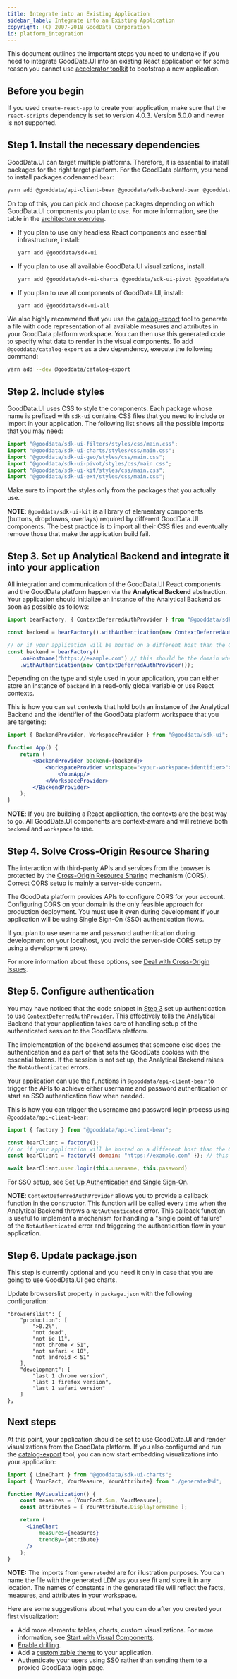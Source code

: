 ```yaml
---
title: Integrate into an Existing Application
sidebar_label: Integrate into an Existing Application
copyright: (C) 2007-2018 GoodData Corporation
id: platform_integration
---
```


This document outlines the important steps you need to undertake if you need to integrate GoodData.UI into an existing
React application or for some reason you cannot use [accelerator toolkit](02_start__using_boilerplate.md) to bootstrap a new application.

## Before you begin

If you used `create-react-app` to create your application, make sure that the `react-scripts` dependency is set to version 4.0.3. Version 5.0.0 and newer is not supported.

## Step 1. Install the necessary dependencies

GoodData.UI can target multiple platforms. Therefore, it is essential to install packages for the right target platform. For the
GoodData platform, you need to install packages codenamed `bear`:

```bash
yarn add @gooddata/api-client-bear @gooddata/sdk-backend-bear @gooddata/sdk-model
```

On top of this, you can pick and choose packages depending on which GoodData.UI components you plan to use. For more information, see the table in the [architecture overview](01_intro__framework_overview.md).

-  If you plan to use only headless React components and essential infrastructure, install:

   ```bash
   yarn add @gooddata/sdk-ui
   ```

-  If you plan to use all available GoodData.UI visualizations, install:

   ```bash
   yarn add @gooddata/sdk-ui-charts @gooddata/sdk-ui-pivot @gooddata/sdk-ui-geo @gooddata/sdk-ui-ext
   ```

-  If you plan to use all components of GoodData.UI, install:

   ```bash
   yarn add @gooddata/sdk-ui-all
   ```

We also highly recommend that you use the [catalog-export](02_start__catalog_export.md) tool to generate a file with
code representation of all available measures and attributes in your GoodData platform workspace. You can then use this
generated code to specify what data to render in the visual components. To add `@gooddata/catalog-export` as a dev dependency, execute the following command:

```bash
yarn add --dev @gooddata/catalog-export
```

## Step 2. Include styles

GoodData.UI uses CSS to style the components. Each package whose name is prefixed with `sdk-ui` contains
CSS files that you need to include or import in your application. The following list shows all the possible imports that you may need:

```jsx
import "@gooddata/sdk-ui-filters/styles/css/main.css";
import "@gooddata/sdk-ui-charts/styles/css/main.css";
import "@gooddata/sdk-ui-geo/styles/css/main.css";
import "@gooddata/sdk-ui-pivot/styles/css/main.css";
import "@gooddata/sdk-ui-kit/styles/css/main.css";
import "@gooddata/sdk-ui-ext/styles/css/main.css";
```

Make sure to import the styles only from the packages that you actually use.

**NOTE**: `@gooddata/sdk-ui-kit` is a library of elementary components (buttons, dropdowns, overlays) required by different GoodData.UI components. The best practice is to import all their CSS files and eventually remove those that make the application build fail.

## Step 3. Set up Analytical Backend and integrate it into your application

All integration and communication of the GoodData.UI React components and the GoodData platform happen via the **Analytical Backend** abstraction.
Your application should initialize an instance of the Analytical Backend as soon as possible as follows:

```javascript
import bearFactory, { ContextDeferredAuthProvider } from "@gooddata/sdk-backend-bear";

const backend = bearFactory().withAuthentication(new ContextDeferredAuthProvider());

// or if your application will be hosted on a different host than the GoodData platform
const backend = bearFactory()
    .onHostname("https://example.com") // this should be the domain where the GoodData platform is hosted
    .withAuthentication(new ContextDeferredAuthProvider());
```

Depending on the type and style used in your application, you can either store an instance of `backend` in a read-only global
variable or use React contexts.

This is how you can set contexts that hold both an instance of the Analytical Backend and the identifier of the GoodData platform workspace that you are targeting:

```jsx
import { BackendProvider, WorkspaceProvider } from "@gooddata/sdk-ui";

function App() {
    return (
        <BackendProvider backend={backend}>
            <WorkspaceProvider workspace="<your-workspace-identifier>">
                <YourApp/>
            </WorkspaceProvider>
        </BackendProvider>
    );
}
```

**NOTE**: If you are building a React application, the contexts are the best way to go. All GoodData.UI components
are context-aware and will retrieve both `backend` and `workspace` to use.

## Step 4. Solve Cross-Origin Resource Sharing

The interaction with third-party APIs and services from the browser is protected by the [Cross-Origin Resource Sharing](https://developer.mozilla.org/en-US/docs/Web/HTTP/CORS) mechanism (CORS). Correct CORS setup is mainly a server-side concern.

The GoodData platform provides APIs to configure CORS for your account. Configuring CORS on your domain is the only feasible
approach for production deployment. You must use it even during development if your application will be using Single Sign-On (SSO) authentication flows.

If you plan to use username and password authentication during development on your localhost, you avoid the server-side CORS
setup by using a development proxy.

For more information about these options, see [Deal with Cross-Origin Issues](30_tips__cors.md).

## Step 5. Configure authentication

You may have noticed that the code snippet in [Step 3](#step-3.-set-up-analytical-backend-and-integrate-it-into-your-application) set up authentication to use `ContextDeferredAuthProvider`. This effectively tells the Analytical Backend that your application takes care of handling setup of the authenticated session to the GoodData platform.

The implementation of the backend assumes that someone else does the authentication and as part of that sets the GoodData cookies with the essential tokens. If the session is not set up, the Analytical Backend raises the `NotAuthenticated` errors.

Your application can use the functions in `@gooddata/api-client-bear` to trigger the APIs to achieve either username and password
authentication or start an SSO authentication flow when needed.

This is how you can trigger the username and password login process using `@gooddata/api-client-bear`:

```javascript
import { factory } from "@gooddata/api-client-bear";

const bearClient = factory();
// or if your application will be hosted on a different host than the GoodData platform backend
const bearClient = factory({ domain: "https://example.com" }); // this should be the domain where the GoodData platform is hosted

await bearClient.user.login(this.username, this.password)
```

For SSO setup, see [Set Up Authentication and Single Sign-On](30_tips__sso.md).

**NOTE**: `ContextDeferredAuthProvider` allows you to provide a callback function in the constructor. This function will
be called every time when the Analytical Backend throws a `NotAuthenticated` error. This callback function is useful to
implement a mechanism for handling a "single point of failure" of the `NotAuthenticated` error and triggering the authentication flow in your application.

## Step 6. Update package.json
This step is currently optional and you need it only in case that you are going to use GoodData.UI geo charts.

Update browserslist property in `package.json` with the following configuration:
```
"browserslist": {
    "production": [
        ">0.2%",
        "not dead",
        "not ie 11",
        "not chrome < 51",
        "not safari < 10",
        "not android < 51"
    ],
    "development": [
        "last 1 chrome version",
        "last 1 firefox version",
        "last 1 safari version"
    ]
},
```


## Next steps

At this point, your application should be set to use GoodData.UI and render visualizations from the GoodData platform. If you
also configured and run the [catalog-export](02_start__catalog_export.md) tool, you can now start embedding visualizations
into your application:

```jsx
import { LineChart } from "@gooddata/sdk-ui-charts";
import { YourFact, YourMeasure, YourAttribute} from "./generatedMd";

function MyVisualization() {
    const measures = [YourFact.Sum, YourMeasure];
    const attributes = [ YourAttribute.DisplayFormName ];

    return (
      <LineChart
          measures={measures}
          trendBy={attribute}
      />
    );
}
```

**NOTE:** The imports from `generatedMd` are for illustration purposes. You can name the file with the generated
LDM as you see fit and store it in any location. The names of constants in the generated file will reflect the facts, measures, and attributes in your workspace.

Here are some suggestions about what you can do after you created your first visualization:

* Add more elements: tables, charts, custom visualizations. For more information, see [Start with Visual Components](10_vis__start_with_visual_components.md).
* [Enable drilling](15_props__drillable_item.md).
* Add a [customizable theme](10_vis__theme_provider.md) to your application.
* Authenticate your users using [SSO](30_tips__sso.md) rather than sending them to a proxied GoodData login page.
